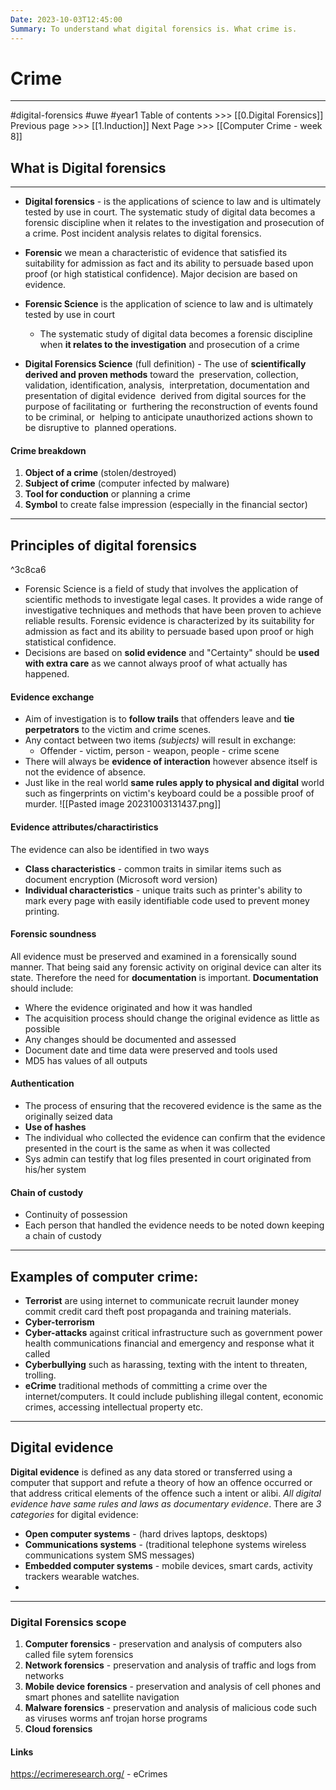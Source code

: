 ```yaml
---
Date: 2023-10-03T12:45:00
Summary: To understand what digital forensics is. What crime is.
---
```

# Crime
---
#digital-forensics  #uwe #year1
Table of contents >>>  [[0.Digital Forensics]]
Previous page >>> [[1.Induction]]
Next Page >>> [[Computer Crime - week 8]]

## What is Digital forensics
---
- **Digital forensics** - is the applications of science to law and is ultimately tested by use in court. The systematic study of digital data becomes a forensic discipline when it relates to the investigation and prosecution of a crime. Post incident analysis relates to digital forensics.
- **Forensic** we mean a characteristic of evidence that satisfied its suitability for admission as fact and its ability to persuade based upon proof (or high statistical confidence). Major decision are based on evidence.
- **Forensic Science** is the application of science to law and is ultimately tested by use in court
	- The systematic study of digital data becomes a forensic discipline when **it relates to the investigation** and prosecution of a crime

- **Digital Forensics Science** (full definition) - The use of **scientifically derived and proven methods** toward the  preservation, collection, validation, identification, analysis,  interpretation, documentation and presentation of digital evidence  derived from digital sources for the purpose of facilitating or  furthering the reconstruction of events found to be criminal, or  helping to anticipate unauthorized actions shown to be disruptive to  planned operations.

#### Crime breakdown
1. **Object of a crime** (stolen/destroyed)
2. **Subject of crime** (computer infected by malware)
3. **Tool for conduction** or planning a crime
4. **Symbol** to create false impression (especially in the financial sector)

---
## Principles of digital forensics

^3c8ca6

- Forensic Science is a field of study that involves the application of scientific methods to investigate legal cases. It provides a wide range of investigative techniques and methods that have been proven to achieve reliable results. Forensic evidence is characterized by its suitability for admission as fact and its ability to persuade based upon proof or high statistical confidence.
- Decisions are based on **solid evidence** and "Certainty" should be **used with extra care** as we cannot always proof of what actually has happened.
#### Evidence exchange
- Aim of investigation is to **follow trails** that offenders leave and **tie perpetrators** to the victim and crime scenes.
- Any contact between two items *(subjects)* will result in exchange:
	- Offender - victim, person - weapon, people - crime scene
- There will always be **evidence of interaction** however absence itself is not the evidence of absence.
- Just like in the real world **same rules apply to physical and digital** world such as fingerprints on victim's keyboard could  be a possible proof of murder.
![[Pasted image 20231003131437.png]]

#### Evidence attributes/charactiristics
The evidence can also be identified in two ways
- **Class characteristics** - common traits in similar items such as document encryption (Microsoft word version)
- **Individual characteristics** - unique traits such as printer's ability to mark every page with easily identifiable code used to prevent money printing.

#### Forensic soundness
All evidence must be preserved and examined in a forensically sound manner. That being said any forensic activity on original device can alter its state. Therefore the need for **documentation** is important. **Documentation** should include:
- Where the evidence originated and how it was handled 
- The acquisition process should change the original evidence as little as possible
- Any changes should be documented and assessed
- Document date and time data were preserved and tools used
- MD5 has values of all outputs

#### Authentication
- The process of ensuring that the recovered evidence is the same as the originally seized data
- **Use of hashes**
- The individual who collected the evidence can confirm that the evidence presented in the court is the same as when it was collected
- Sys admin can testify that log files presented in court originated from his/her system

#### Chain of custody
- Continuity of possession
- Each person that handled the evidence needs to be noted down keeping a chain of custody



---
## Examples of computer crime:
- **Terrorist** are using internet to communicate recruit launder money commit credit card theft post propaganda and training materials.
- **Cyber-terrorism**
- **Cyber-attacks** against critical infrastructure such as government power health communications financial and emergency and response what it called 
- **Cyberbullying** such as harassing, texting with the intent to threaten, trolling.
- **eCrime** traditional methods of committing a crime over the internet/computers. It could include publishing illegal content, economic crimes, accessing intellectual property etc.

---
## Digital evidence 
**Digital evidence** is defined as any data stored or transferred using a computer that support and refute a theory of how an offence occurred or that address critical elements of the offence such a intent or alibi. *All digital evidence have same rules and laws as documentary evidence*.
There are *3 categories* for digital evidence:
- **Open computer systems**  - (hard drives laptops, desktops)
- **Communications systems**  - (traditional telephone systems wireless communications system SMS messages)
- **Embedded computer systems**  - mobile devices, smart cards, activity trackers wearable watches.
- 

----

### Digital Forensics scope
1. **Computer forensics** - preservation and analysis of computers also called file sytem forensics
2. **Network forensics** - preservation and analysis of traffic and logs from networks
3. **Mobile device forensics** - preservation and analysis of cell phones and smart phones and satellite navigation
4. **Malware forensics** - preservation and analysis of malicious code such as viruses worms anf trojan horse programs
5. **Cloud forensics**




#### Links
https://ecrimeresearch.org/ - eCrimes